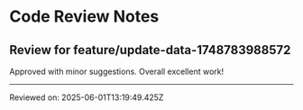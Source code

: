 # Code Review Notes

## Review for feature/update-data-1748783988572

Approved with minor suggestions. Overall excellent work!

---
Reviewed on: 2025-06-01T13:19:49.425Z
